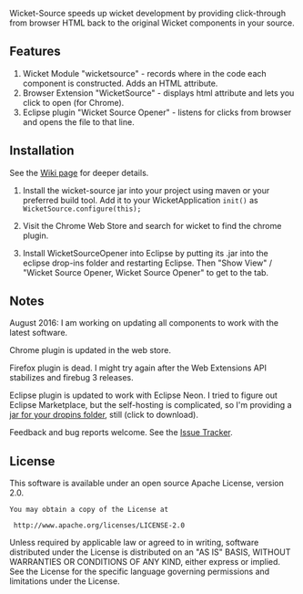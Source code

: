 Wicket-Source speeds up wicket development by providing click-through from browser HTML back to the original Wicket components in your source.

## Features

1. Wicket Module "wicketsource" - records where in the code each component is constructed. Adds an HTML attribute.
2. Browser Extension "WicketSource" - displays html attribute and lets you click to open (for Chrome).
3. Eclipse plugin "Wicket Source Opener" - listens for clicks from browser and opens the file to that line.

## Installation

See the [Wiki page](https://github.com/jennybrown8/wicket-source/wiki) for deeper details.

1. Install the wicket-source jar into your project using maven or your preferred build tool.  Add it to your WicketApplication `init()` as
     `WicketSource.configure(this);`

2. Visit the Chrome Web Store and search for wicket to find the chrome plugin.

3. Install WicketSourceOpener into Eclipse by putting its .jar into 
the eclipse drop-ins folder and restarting Eclipse.  Then "Show View" / "Wicket 
Source Opener, Wicket Source Opener" to get to the tab.


## Notes

August 2016: I am working on updating all components to work with the latest software.

Chrome plugin is updated in the web store.

Firefox plugin is dead.  I might try again after the Web Extensions API stabilizes and firebug 3 releases.

Eclipse plugin is updated to work with Eclipse Neon.  I tried to figure out Eclipse Marketplace, but the self-hosting
is complicated, so I'm providing a [jar for your dropins folder](https://github.com/jennybrown8/binaries/raw/master/wicket-source-opener/com.github.jennybrown8.wicketsourceopener-7.4.0.1-eclipse-neon.jar), still (click to download).


Feedback and bug reports welcome. See the [Issue Tracker](https://github.com/jennybrown8/wicket-source/issues). 

## License

This software is available under an open source Apache License, version 2.0.

    You may obtain a copy of the License at

     http://www.apache.org/licenses/LICENSE-2.0

   Unless required by applicable law or agreed to in writing, software
   distributed under the License is distributed on an "AS IS" BASIS,
   WITHOUT WARRANTIES OR CONDITIONS OF ANY KIND, either express or implied.
   See the License for the specific language governing permissions and
   limitations under the License.
